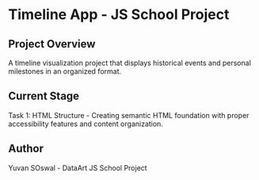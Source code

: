 # Timeline App - JS School Project

## Project Overview
A timeline visualization project that displays historical events and personal milestones in an organized format.

## Current Stage
Task 1: HTML Structure - Creating semantic HTML foundation with proper accessibility features and content organization.

## Author
Yuvan SOswal - DataArt JS School Project

